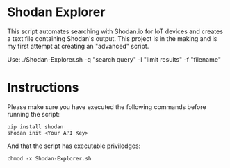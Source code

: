 # Shodan Explorer
This script automates searching with Shodan.io for IoT devices and creates a text file containing Shodan's output. This project is in the making and is my first attempt at creating an "advanced" script.

Use: ./Shodan-Explorer.sh -q "search query" -l "limit results" -f "filename"

# Instructions
Please make sure you have executed the following commands before running the script:
```
pip install shodan
shodan init <Your API Key>
```
And that the script has executable priviledges:
```
chmod -x Shodan-Explorer.sh
```
